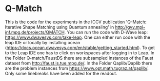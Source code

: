 # Q-Match
This is the code for the experiments in the ICCV publication 'Q-Match: Iterative Shape Matching using Quantum annealing' in http://gvv.mpi-inf.mpg.de/projects/QMATCH. 
You can run the code with D-Wave leap: https://www.dwavesys.com/take-leap.
  One can either run code with the leap IDE or locally by installing ocean (https://docs.ocean.dwavesys.com/en/stable/getting_started.html). 
  To get to the Leap IDE one has to click on workspaces after logging in to Leap.
  In the Folder Q-match/FaustDS there are subsampled instances of the Faust dataset from http://faust.is.tue.mpg.de/. 
  In the Folder Qaplib/Qaplib there are the problem instances from https://www.opt.math.tugraz.at/qaplib/. Only some linebreaks have been added for the readout.
